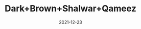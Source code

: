 ---
title: 'Dark+Brown+Shalwar+Qameez'
date: '2021-12-23' 
metatag: '' 
inventory: '3.0' 
draft: false 
# meta description 
shortDescripton: 'AKB-1996+Dark+Brown+Shalwar+Qameez'
description: 'Boys'
longdescription: '%3cp%3e%3cb%3eAKB-1996%3c%2fb%3e+Dark+Brown+Shalwar+Qameez%3c%2fp%3e%3cul%3e%3cli+style%3d%22line-height%3a+1.8%3b%22%3eFabric%3a+Wash+%26amp%3b+Wear%3c%2fli%3e%3cli+style%3d%22line-height%3a+1.8%3b%22%3ePlacket+Inner+Contrast%3c%2fli%3e%3cli+style%3d%22line-height%3a+1.8%3b%22%3eUnique+Metal+Buttons%3c%2fli%3e%3cli+style%3d%22line-height%3a+1.8%3b%22%3eFront+Pocket+Design+With+Unique+Metal+Anchor%3c%2fli%3e%3c%2ful%3e'
featured: False
# product Price
price: '1911.0'
priceBefore: '2730.0'
# Product Short Description
shortDescription: 'AKB-1996+Dark+Brown+Shalwar+Qameez'
productID: '7270F201-6762-EC11-995F-005056B3A416'
type: 'products'
category: 'Boys' 
thumnailproduct: 'https://alkhait.eralive.net/images/products/7270F201-6762-EC11-995F-005056B3A4161.png' 
images:
  - image: 'images/products/7270F201-6762-EC11-995F-005056B3A4161.png'  
  - image: 'images/products/7270F201-6762-EC11-995F-005056B3A4162.png'  
  - image: 'images/products/7270F201-6762-EC11-995F-005056B3A4163.png'  
---